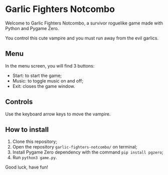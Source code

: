 # Garlic Fighters Notcombo

Welcome to Garlic Fighters Notcombo, a survivor roguelike game made with Python and Pygame Zero.

You control this cute vampire and you must run away from the evil garlics.

## Menu

In the menu screen, you will find 3 buttons:

* Start: to start the game;
* Music: to toggle music on and off;
* Exit: closes the game window.

## Controls

Use the keyboard arrow keys to move the vampire.

## How to install

1. Clone this repository;
2. Open the repository `garlic-fighters-notcombo/` on terminal;
3. Install Pygame Zero dependency with the command `pip install pgzero`;
4. Run `python3 game.py`.

Good luck, have fun!
